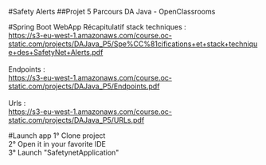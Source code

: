 #Safety Alerts
##Projet 5 Parcours DA Java - OpenClassrooms

#Spring Boot WebApp
Récapitulatif stack techniques : 
<br>
https://s3-eu-west-1.amazonaws.com/course.oc-static.com/projects/DAJava_P5/Spe%CC%81cifications+et+stack+technique+des+SafetyNet+Alerts.pdf
<br>
<br>
Endpoints :
<br>
https://s3-eu-west-1.amazonaws.com/course.oc-static.com/projects/DAJava_P5/Endpoints.pdf
<br>
<br>
Urls : 
<br>https://s3-eu-west-1.amazonaws.com/course.oc-static.com/projects/DAJava_P5/URLs.pdf

#Launch app
1° Clone project
<br>
2° Open it in your favorite IDE
<br>
3° Launch "SafetynetApplication"